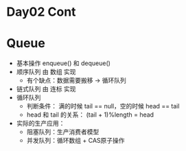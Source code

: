 # Day02 Cont

# Queue
 - 基本操作 enqueue() 和 dequeue()
 - 顺序队列 由 数组 实现
   - 有个缺点：数据需要搬移 -> 循环队列
 - 链式队列 由 连标 实现
 - 循环队列
   - 判断条件： 满的时候 tail == null，空的时候 head == tail 
   - head 和 tail 的关系： (tail + 1)%length = head
 - 实际的生产应用：
   - 阻塞队列：生产消费者模型
   - 并发队列：循环数组 + CAS原子操作